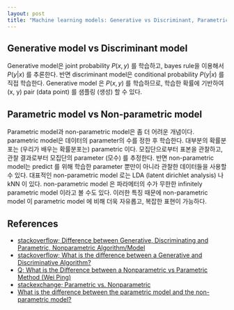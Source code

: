 ```yaml
---
layout: post
title: "Machine learning models: Generative vs Discriminant, Parametric vs Nonparametric."
---
```


## Generative model vs Discriminant model
Generative model은 joint probability $P(x,y)$ 를 학습하고, bayes rule을 이용해서 $P(y|x)$ 를 추론한다. 반면 discriminant model은  conditional probability $P(y|x)$ 를 직접 학습한다. Generative model 은 $P(x,y)$ 를 학습하므로, 학습한 확률에 기반하여 (x, y) pair (data point) 를 샘플링 (생성) 할 수 있다. 

## Parametric model vs Non-parametric model
Parametric model과 non-parametric model은 좀 더 어려운 개념이다. parametric model은 데이터의 parameter의 수를 정한 후 학습한다. 대부분의 확률분포는 (우리가 배우는 확률분포는) parametric 이다. 모집단으로부터 표본을 관찰하고, 관찰 결과로부터 모집단의 parameter (모수) 를 추정한다. 반면 non-parametric model는 predict 를 위해 학습한 parameter 뿐만이 아니라 관찰한 데이터들을 사용할 수 있다. 대표적인 non-parametric model 로는 LDA (latent dirichlet analysis) 나 kNN 이 있다. non-parametric model 은 파라메터의 수가 무한한 infinitely parametric model 이라고 볼 수도 있다. 이러한 특징 때문에 non-parametric model 이 parametric model 에 비해 더욱 자유롭고, 복잡한 표현이 가능하다.



## References
* [stackoverflow; Difference between Generative, Discriminating and Parametric, Nonparametric Algorithm/Model](http://stackoverflow.com/questions/23821521/difference-between-generative-discriminating-and-parametric-nonparametric-algo)
* [stackoverflow; What is the difference between a Generative and Discriminative Algorithm?](http://stackoverflow.com/questions/879432/what-is-the-difference-between-a-generative-and-discriminative-algorithm)
* [Q; What is the Difference between a Nonparametric vs Parametric Method (Wei Ping) ](http://introml.blogspot.kr/2011/09/q-what-is-difference-between.html)
* [stackexchange; Parametric vs. Nonparametric](http://stats.stackexchange.com/questions/50141/parametric-vs-nonparametric)
* [What is the difference between the parametric model and the non-parametric model?](https://www.quora.com/What-is-the-difference-between-the-parametric-model-and-the-non-parametric-model)
